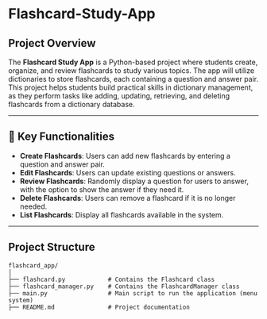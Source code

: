 # Flashcard-Study-App

## Project Overview

The **Flashcard Study App** is a Python-based project where students create, organize, and review flashcards to study various topics. The app will utilize dictionaries to store flashcards, each containing a question and answer pair. This project helps students build practical skills in dictionary management, as they perform tasks like adding, updating, retrieving, and deleting flashcards from a dictionary database.

---

## 🎯 Key Functionalities

- **Create Flashcards**: Users can add new flashcards by entering a question and answer pair.
- **Edit Flashcards**: Users can update existing questions or answers.
- **Review Flashcards**: Randomly display a question for users to answer, with the option to show the answer if they need it.
- **Delete Flashcards**: Users can remove a flashcard if it is no longer needed.
- **List Flashcards**: Display all flashcards available in the system.

---

## Project Structure

```
flashcard_app/
│
├── flashcard.py            # Contains the Flashcard class
├── flashcard_manager.py    # Contains the FlashcardManager class
├── main.py                 # Main script to run the application (menu system)
├── README.md               # Project documentation
```
